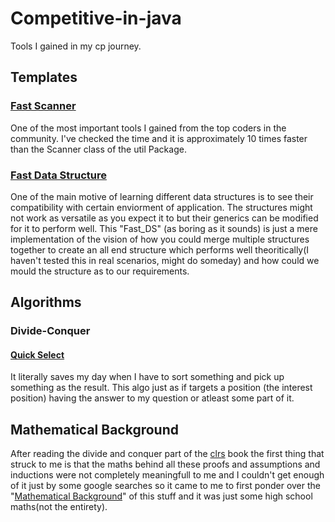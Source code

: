 # Competitive-in-java
Tools I gained in my cp journey.
## Templates
### [Fast Scanner](https://shashwat0212.github.io/Competitive-in-java/Templates/FastScanner.java)
One of the most important tools I gained from the top coders in the community. I've checked the time and it is approximately 10 times faster than the Scanner class of the util Package.
### [Fast Data Structure](https://shashwat0212.github.io/Competitive-in-java/Templates/Fast_DS.java)
One of the main motive of learning different data structures is to see their compatibility with certain enviorment of application. The structures might not work as versatile as you expect it to but their generics can be modified for it to perform well. This "Fast_DS" (as boring as it sounds) is just a mere implementation of the vision of how you could merge multiple structures together to create an all end structure which performs well theoritically(I haven't tested this in real scenarios, might do someday) and how could we mould the structure as to our requirements. 
## Algorithms
### Divide-Conquer
#### [Quick Select](https://shashwat0212.github.io/Competitive-in-java/Algorithms/Quick%20Select/qs.java)
It literally saves my day when I have to sort something and pick up something as the result. This algo just as if targets a position (the interest position) having the answer to my question or atleast some part of it.
## Mathematical Background
After reading the divide and conquer part of the [clrs](https://walkccc.github.io/CLRS/) book the first thing that struck to me is that the maths behind all these proofs and assumptions and inductions were not completely meaningfull to me and I couldn't get enough of it just by some google searches so it came to me to first ponder over the "[Mathematical Background](https://shashwat0212.github.io/Competitive-in-java/Mathematical%20Background/Summations.md)" of this stuff and it was just some high school maths(not the entirety).

